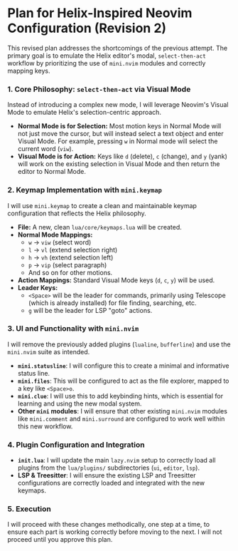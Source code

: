 # Plan for Helix-Inspired Neovim Configuration (Revision 2)

This revised plan addresses the shortcomings of the previous attempt. The primary goal is to emulate the Helix editor's modal, `select-then-act` workflow by prioritizing the use of `mini.nvim` modules and correctly mapping keys.

### 1. Core Philosophy: `select-then-act` via Visual Mode

Instead of introducing a complex new mode, I will leverage Neovim's Visual Mode to emulate Helix's selection-centric approach.

- **Normal Mode is for Selection:** Most motion keys in Normal Mode will not just move the cursor, but will instead select a text object and enter Visual Mode. For example, pressing `w` in Normal mode will select the current word (`viw`).
- **Visual Mode is for Action:** Keys like `d` (delete), `c` (change), and `y` (yank) will work on the existing selection in Visual Mode and then return the editor to Normal Mode.

### 2. Keymap Implementation with `mini.keymap`

I will use `mini.keymap` to create a clean and maintainable keymap configuration that reflects the Helix philosophy.

- **File:** A new, clean `lua/core/keymaps.lua` will be created.
- **Normal Mode Mappings:**
    - `w` -> `viw` (select word)
    - `l` -> `vl` (extend selection right)
    - `h` -> `vh` (extend selection left)
    - `p` -> `vip` (select paragraph)
    - And so on for other motions.
- **Action Mappings:** Standard Visual Mode keys (`d`, `c`, `y`) will be used.
- **Leader Keys:**
    - `<Space>` will be the leader for commands, primarily using Telescope (which is already installed) for file finding, searching, etc.
    - `g` will be the leader for LSP "goto" actions.

### 3. UI and Functionality with `mini.nvim`

I will remove the previously added plugins (`lualine`, `bufferline`) and use the `mini.nvim` suite as intended.

- **`mini.statusline`**: I will configure this to create a minimal and informative status line.
- **`mini.files`**: This will be configured to act as the file explorer, mapped to a key like `<Space>o`.
- **`mini.clue`**: I will use this to add keybinding hints, which is essential for learning and using the new modal system.
- **Other `mini` modules**: I will ensure that other existing `mini.nvim` modules like `mini.comment` and `mini.surround` are configured to work well within this new workflow.

### 4. Plugin Configuration and Integration

- **`init.lua`**: I will update the main `lazy.nvim` setup to correctly load all plugins from the `lua/plugins/` subdirectories (`ui`, `editor`, `lsp`).
- **LSP & Treesitter**: I will ensure the existing LSP and Treesitter configurations are correctly loaded and integrated with the new keymaps.

### 5. Execution

I will proceed with these changes methodically, one step at a time, to ensure each part is working correctly before moving to the next. I will not proceed until you approve this plan.